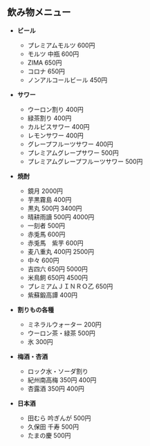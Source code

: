 ## 飲み物メニュー

- **ビール**
    - プレミアムモルツ 600円
    - モルツ 中瓶 600円
    - ZIMA 650円
    - コロナ 650円
    - ノンアルコールビール 450円

- **サワー**
    - ウーロン割り 400円
    - 緑茶割り 400円
    - カルピスサワー 400円
    - レモンサワー 400円
    - グレープフルーツサワー 400円
    - プレミアムグレープサワー 500円
    - プレミアムグレープフルーツサワー 500円

- **焼酎**
    - 鏡月 2000円
    - 芋黒霧島 400円
    - 黒丸 500円 3400円
    - 晴耕雨讀 500円 4000円
    - 一刻者 500円
    - 赤兎馬 600円
    - 赤兎馬　紫芋 600円
    - 麦八重丸 400円 2500円
    - 中々 600円
    - 吉四六 650円 5000円
    - 米鳥飼 650円 4500円
    - プレミアムＪＩＮＲＯ乙 650円
    - 紫蘇鍛高譚 400円

- **割りもの各種**
    - ミネラルウォーター 200円
    - ウーロン茶・緑茶 500円
    - 氷 300円

- **梅酒・杏酒**
    - ロック水・ソーダ割り
    - 紀州南高梅 350円 400円
    - 杏露酒 350円 400円

- **日本酒**
    - 田むら 吟ぎんが 500円
    - 久保田 千寿 500円
    - たまの慶 500円

